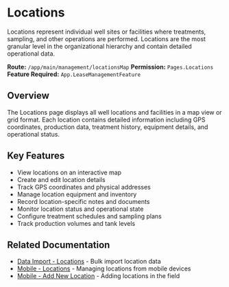 # Locations

Locations represent individual well sites or facilities where treatments, sampling, and other operations are performed. Locations are the most granular level in the organizational hierarchy and contain detailed operational data.

**Route:** `/app/main/management/locationsMap`
**Permission:** `Pages.Locations`
**Feature Required:** `App.LeaseManagementFeature`

## Overview

The Locations page displays all well locations and facilities in a map view or grid format. Each location contains detailed information including GPS coordinates, production data, treatment history, equipment details, and operational status.

## Key Features

* View locations on an interactive map
* Create and edit location details
* Track GPS coordinates and physical addresses
* Manage location equipment and inventory
* Record location-specific notes and documents
* Monitor location status and operational state
* Configure treatment schedules and sampling plans
* Track production volumes and tank levels

## Related Documentation

* [Data Import - Locations](../Imports/Locations.md) - Bulk import location data
* [Mobile - Locations](../Mobile/Location.md) - Managing locations from mobile devices
* [Mobile - Add New Location](../Mobile/NewLocation.md) - Adding locations in the field

